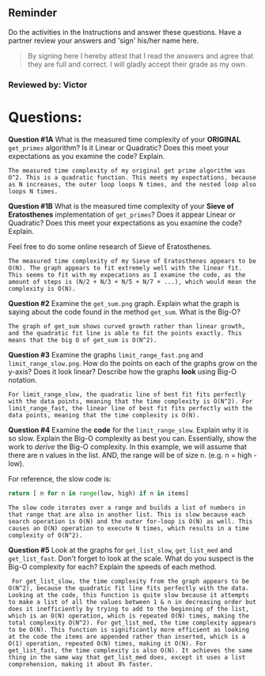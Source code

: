 ## Reminder

Do the activities in the Instructions and answer these questions. Have a partner
review your answers and 'sign' his/her name here.

> By signing here I hereby attest that I read the answers and agree that they are full
> and correct. I will gladly accept their grade as my own.

### Reviewed by: Victor

# Questions:

**Question #1A**
What is the measured time complexity of your **ORIGINAL** `get_primes` algorithm?
Is it Linear or Quadratic? Does this meet your expectations as you examine
the code? Explain.

```
The measured time complexity of my original get prime algorithm was O^2. This is a quadratic function. This meets my expectations, because as N increases, the outer loop loops N times, and the nested loop also loops N times.
```

**Question #1B**
What is the measured time complexity of your **Sieve of Eratosthenes**
implementation of `get_primes`? Does it appear Linear or Quadratic?
Does this meet your expectations as you examine the code? Explain.

Feel free to do some online research of Sieve of Eratosthenes.

```
The measured time complexity of my Sieve of Eratosthenes appears to be O(N). The graph appears to fit extremely well with the linear fit. This seems to fit with my expecations as I examine the code, as the amount of steps is (N/2 + N/3 + N/5 + N/7 + ...), which would mean the complexity is O(N).
```

**Question #2**
Examine the `get_sum.png` graph. Explain what the graph is saying about the code
found in the method `get_sum`. What is the Big-O?

```
The graph of get_sum shows curved growth rather than linear growth, and the quadratic fit line is able to fit the points exactly. This means that the big O of get_sum is O(N^2).
```

**Question #3**
Examine the graphs `limit_range_fast.png` and `limit_range_slow.png`. How do the points
on each of the graphs grow on the y-axis? Does it look linear? Describe how the
graphs **look** using Big-O notation.

```
For limit_range_slow, the quadratic line of best fit fits perfectly with the data points, meaning that the time complexity is O(N^2). For limit_range_fast, the linear line of best fit fits perfectly with the data points, meaning that the time complexity is O(N).
```

**Question #4**
Examine the **code** for the `limit_range_slow`. Explain why it is so slow.
Explain the Big-O complexity as best you can. Essentially, show the work to
_derive_ the Big-O complexity. In this example, we will assume that there are n
values in the list. AND, the range will be of size n. (e.g. n = high - low).

For reference, the slow code is:

```python
return [ n for n in range(low, high) if n in items]
```

```
The slow code iterates over a range and builds a list of numbers in that range that are also in another list. This is slow because each search operation is O(N) and the outer for-loop is O(N) as well. This causes an O(N) operation to execute N times, which results in a time complexity of O(N^2).
```

**Question #5**
Look at the graphs for `get_list_slow`, `get_list_med` and `get_list_fast`.
Don't forget to look at the scale. What do you suspect is the Big-O complexity
for each? Explain the speeds of each method.

```
 For get_list_slow, the time complexity from the graph appears to be O(N^2), because the quadratic fit line fits perfectly with the data. Looking at the code, this function is quite slow because it attempts to make a list of all the values between 1 & n in decreasing order but does it inefficiently by trying to add to the beginning of the list, which is an O(N) operation, which is repeated O(N) times, making the total complexity O(N^2). For get_list_med, the time complexity appears to be O(N). This function is significantly more efficient as looking at the code the items are appended rather than inserted, which is a O(1) operation, repeated O(N) times, making it O(N). For get_list_fast, the time complexity is also O(N). It achieves the same thing in the same way that get_list_med does, except it uses a list comprehension, making it about 8% faster.
```
